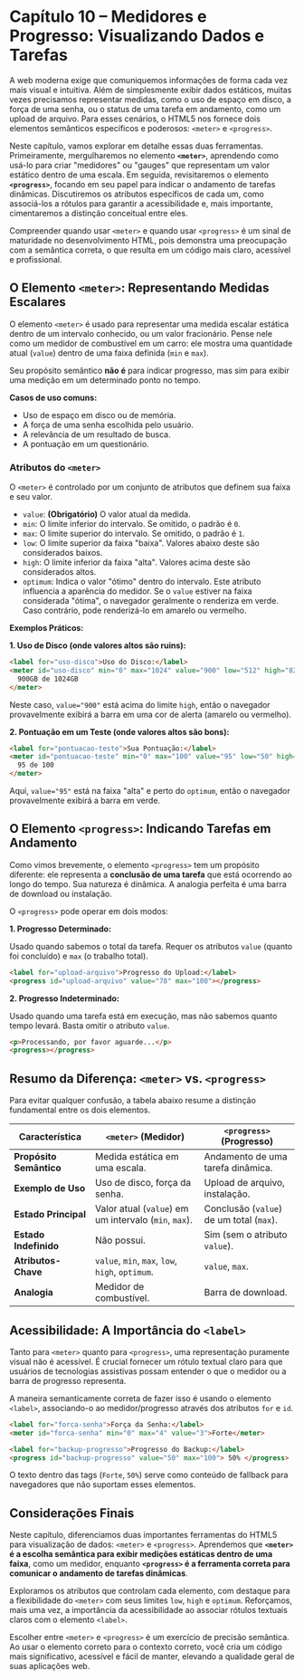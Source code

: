 # Capítulo 10 – Medidores e Progresso: Visualizando Dados e Tarefas

A web moderna exige que comuniquemos informações de forma cada vez mais visual e intuitiva. Além de simplesmente exibir dados estáticos, muitas vezes precisamos representar medidas, como o uso de espaço em disco, a força de uma senha, ou o status de uma tarefa em andamento, como um upload de arquivo. Para esses cenários, o HTML5 nos fornece dois elementos semânticos específicos e poderosos: `<meter>` e `<progress>`.

Neste capítulo, vamos explorar em detalhe essas duas ferramentas. Primeiramente, mergulharemos no elemento **`<meter>`**, aprendendo como usá-lo para criar "medidores" ou "gauges" que representam um valor estático dentro de uma escala. Em seguida, revisitaremos o elemento **`<progress>`**, focando em seu papel para indicar o andamento de tarefas dinâmicas. Discutiremos os atributos específicos de cada um, como associá-los a rótulos para garantir a acessibilidade e, mais importante, cimentaremos a distinção conceitual entre eles.

Compreender quando usar `<meter>` e quando usar `<progress>` é um sinal de maturidade no desenvolvimento HTML, pois demonstra uma preocupação com a semântica correta, o que resulta em um código mais claro, acessível e profissional.

## O Elemento `<meter>`: Representando Medidas Escalares

O elemento `<meter>` é usado para representar uma medida escalar estática dentro de um intervalo conhecido, ou um valor fracionário. Pense nele como um medidor de combustível em um carro: ele mostra uma quantidade atual (`value`) dentro de uma faixa definida (`min` e `max`).

Seu propósito semântico **não é** para indicar progresso, mas sim para exibir uma medição em um determinado ponto no tempo.

**Casos de uso comuns:**

- Uso de espaço em disco ou de memória.
- A força de uma senha escolhida pelo usuário.
- A relevância de um resultado de busca.
- A pontuação em um questionário.

### Atributos do `<meter>`

O `<meter>` é controlado por um conjunto de atributos que definem sua faixa e seu valor.

- `value`: **(Obrigatório)** O valor atual da medida.
- `min`: O limite inferior do intervalo. Se omitido, o padrão é `0`.
- `max`: O limite superior do intervalo. Se omitido, o padrão é `1`.
- `low`: O limite superior da faixa "baixa". Valores abaixo deste são considerados baixos.
- `high`: O limite inferior da faixa "alta". Valores acima deste são considerados altos.
- `optimum`: Indica o valor "ótimo" dentro do intervalo. Este atributo influencia a aparência do medidor. Se o `value` estiver na faixa considerada "ótima", o navegador geralmente o renderiza em verde. Caso contrário, pode renderizá-lo em amarelo ou vermelho.

**Exemplos Práticos:**

**1. Uso de Disco (onde valores altos são ruins):**

```html
<label for="uso-disco">Uso do Disco:</label>
<meter id="uso-disco" min="0" max="1024" value="900" low="512" high="820" optimum="256">
  900GB de 1024GB
</meter>
```

Neste caso, `value="900"` está acima do limite `high`, então o navegador provavelmente exibirá a barra em uma cor de alerta (amarelo ou vermelho).

**2. Pontuação em um Teste (onde valores altos são bons):**

```html
<label for="pontuacao-teste">Sua Pontuação:</label>
<meter id="pontuacao-teste" min="0" max="100" value="95" low="50" high="80" optimum="100">
  95 de 100
</meter>
```

Aqui, `value="95"` está na faixa "alta" e perto do `optimum`, então o navegador provavelmente exibirá a barra em verde.

## O Elemento `<progress>`: Indicando Tarefas em Andamento

Como vimos brevemente, o elemento `<progress>` tem um propósito diferente: ele representa a **conclusão de uma tarefa** que está ocorrendo ao longo do tempo. Sua natureza é dinâmica. A analogia perfeita é uma barra de download ou instalação.

O `<progress>` pode operar em dois modos:

**1. Progresso Determinado:**

Usado quando sabemos o total da tarefa. Requer os atributos `value` (quanto foi concluído) e `max` (o trabalho total).

```html
<label for="upload-arquivo">Progresso do Upload:</label>
<progress id="upload-arquivo" value="78" max="100"></progress>
```

**2. Progresso Indeterminado:**

Usado quando uma tarefa está em execução, mas não sabemos quanto tempo levará. Basta omitir o atributo `value`.

```html
<p>Processando, por favor aguarde...</p>
<progress></progress>
```

## Resumo da Diferença: `<meter>` vs. `<progress>`

Para evitar qualquer confusão, a tabela abaixo resume a distinção fundamental entre os dois elementos.

|**Característica**|**`<meter>` (Medidor)**|**`<progress>` (Progresso)**|
|---|---|---|
|**Propósito Semântico**|Medida estática em uma escala.|Andamento de uma tarefa dinâmica.|
|**Exemplo de Uso**|Uso de disco, força da senha.|Upload de arquivo, instalação.|
|**Estado Principal**|Valor atual (`value`) em um intervalo (`min`, `max`).|Conclusão (`value`) de um total (`max`).|
|**Estado Indefinido**|Não possui.|Sim (sem o atributo `value`).|
|**Atributos-Chave**|`value`, `min`, `max`, `low`, `high`, `optimum`.|`value`, `max`.|
|**Analogia**|Medidor de combustível.|Barra de download.|

## Acessibilidade: A Importância do `<label>`

Tanto para `<meter>` quanto para `<progress>`, uma representação puramente visual não é acessível. É crucial fornecer um rótulo textual claro para que usuários de tecnologias assistivas possam entender o que o medidor ou a barra de progresso representa.

A maneira semanticamente correta de fazer isso é usando o elemento `<label>`, associando-o ao medidor/progresso através dos atributos `for` e `id`.

```html
<label for="forca-senha">Força da Senha:</label>
<meter id="forca-senha" min="0" max="4" value="3">Forte</meter>

<label for="backup-progresso">Progresso do Backup:</label>
<progress id="backup-progresso" value="50" max="100"> 50% </progress>
```

O texto dentro das tags (`Forte`, `50%`) serve como conteúdo de fallback para navegadores que não suportam esses elementos.

## Considerações Finais

Neste capítulo, diferenciamos duas importantes ferramentas do HTML5 para visualização de dados: `<meter>` e `<progress>`. Aprendemos que **`<meter>` é a escolha semântica para exibir medições estáticas dentro de uma faixa**, como um medidor, enquanto **`<progress>` é a ferramenta correta para comunicar o andamento de tarefas dinâmicas**.

Exploramos os atributos que controlam cada elemento, com destaque para a flexibilidade do `<meter>` com seus limites `low`, `high` e `optimum`. Reforçamos, mais uma vez, a importância da acessibilidade ao associar rótulos textuais claros com o elemento `<label>`.

Escolher entre `<meter>` e `<progress>` é um exercício de precisão semântica. Ao usar o elemento correto para o contexto correto, você cria um código mais significativo, acessível e fácil de manter, elevando a qualidade geral de suas aplicações web.